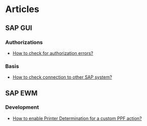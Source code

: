 # Articles

## SAP GUI

### Authorizations

- [How to check for authorization errors?](/gui/authorizations/check-for-authorization-errors.md)

### Basis

- [How to check connection to other SAP system?](gui/basis/check-connection-to-sap-system.md)

## SAP EWM

### Development

- [How to enable Printer Determination for a custom PPF action?](/articles/ewm/development/custom-ppf-printer-determination)
